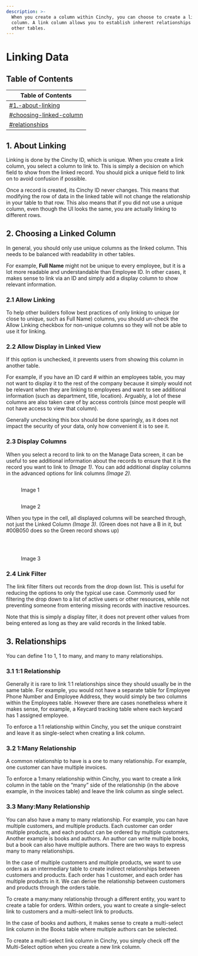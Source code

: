 ```yaml
---
description: >-
  When you create a column within Cinchy, you can choose to create a link
  column. A link column allows you to establish inherent relationships with
  other tables.‌
---
```


# Linking Data

## Table of Contents

| Table of Contents                                                           |
| --------------------------------------------------------------------------- |
| [#1.-about-linking](linking-data.md#1.-about-linking "mention")             |
| [#choosing-linked-column](linking-data.md#choosing-linked-column "mention") |
| [#relationships](linking-data.md#relationships "mention")                   |

## 1. About Linking

Linking is done by the Cinchy ID, which is unique. When you create a link column, you select a column to link to. This is simply a decision on which field to show from the linked record. You should pick a unique field to link on to avoid confusion if possible.

Once a record is created, its Cinchy ID never changes. This means that modifying the row of data in the linked table will not change the relationship in your table to that row. This also means that if you did not use a unique column, even though the UI looks the same, you are actually linking to different rows.‌

## 2. Choosing a Linked Column <a href="#choosing-linked-column" id="choosing-linked-column"></a>

‌In general, you should only use unique columns as the linked column. This needs to be balanced with readability in other tables.

For example, **Full Name** might not be unique to every employee, but it is a lot more readable and understandable than Employee ID. In other cases, it makes sense to link via an ID and simply add a display column to show relevant information.‌

### 2.1 Allow Linking <a href="#allow-linking" id="allow-linking"></a>

‌To help other builders follow best practices of only linking to unique (or close to unique, such as Full Name) columns, you should un-check the Allow Linking checkbox for non-unique columns so they will not be able to use it for linking.‌

### 2.2 Allow Display in Linked View <a href="#allow-display-in-linked-view" id="allow-display-in-linked-view"></a>

‌If this option is unchecked, it prevents users from showing this column in another table.

For example, if you have an ID card # within an employees table, you may not want to display it to the rest of the company because it simply would not be relevant when they are linking to employees and want to see additional information (such as department, title, location). Arguably, a lot of these columns are also taken care of by access controls (since most people will not have access to view that column).‌

Generally unchecking this box should be done sparingly, as it does not impact the security of your data, only how convenient it is to see it.‌

### 2.3 Display Columns <a href="#display-columns" id="display-columns"></a>

‌When you select a record to link to on the Manage Data screen, it can be useful to see additional information about the records to ensure that it is the record you want to link to _(Image 1)_. You can add additional display columns in the advanced options for link columns _(Image 2)._

<figure><img src="https://blobscdn.gitbook.com/v0/b/gitbook-28427.appspot.com/o/assets%2F-LIP3Xr2BuWD7FDjJFmZ%2F-LY8T-aeWVPm-D31gGaP%2F-LY8VJHpIHkrOhNGPZ7z%2Fimage.png?alt=media&#x26;token=5990a742-3bbf-482e-ad16-9229ff7c57f0" alt=""><figcaption><p>Image 1</p></figcaption></figure>

<figure><img src="https://blobscdn.gitbook.com/v0/b/gitbook-28427.appspot.com/o/assets%2F-LIP3Xr2BuWD7FDjJFmZ%2F-LY8T-aeWVPm-D31gGaP%2F-LY8Vc9MqmBtFEOtchwb%2Fimage.png?alt=media&#x26;token=dc00e333-1e31-494e-969d-ed1db6830335" alt=""><figcaption><p>Image 2</p></figcaption></figure>

When you type in the cell, all displayed columns will be searched through, not just the Linked Column _(Image 3)_. (Green does not have a B in it, but #00B050 does so the Green record shows up)

‌

<figure><img src="https://blobscdn.gitbook.com/v0/b/gitbook-28427.appspot.com/o/assets%2F-LIP3Xr2BuWD7FDjJFmZ%2F-LY8T-aeWVPm-D31gGaP%2F-LY8WZ2RWIbThd9DaIvz%2Fimage.png?alt=media&#x26;token=7b36c042-d94a-4b85-ad11-39c522751f19" alt=""><figcaption><p>Image 3</p></figcaption></figure>

### 2.4 Link Filter <a href="#link-filter" id="link-filter"></a>

‌The link filter filters out records from the drop down list. This is useful for reducing the options to only the typical use case. Commonly used for filtering the drop down to a list of active users or other resources, while not preventing someone from entering missing records with inactive resources.‌

Note that this is simply a display filter, it does not prevent other values from being entered as long as they are valid records in the linked table.‌

## 3. Relationships <a href="#relationships" id="relationships"></a>

‌You can define 1 to 1, 1 to many, and many to many relationships.‌

### 3.1 1:1 Relationship <a href="#1-1-relationship" id="1-1-relationship"></a>

‌Generally it is rare to link 1:1 relationships since they should usually be in the same table. For example, you would not have a separate table for Employee Phone Number and Employee Address, they would simply be two columns within the Employees table. However there are cases nonetheless where it makes sense, for example, a Keycard tracking table where each keycard has 1 assigned employee.‌

To enforce a 1:1 relationship within Cinchy, you set the unique constraint and leave it as single-select when creating a link column.‌

### 3.2 1:Many Relationship <a href="#1-many-relationship" id="1-many-relationship"></a>

‌A common relationship to have is a one to many relationship. For example, one customer can have multiple invoices.‌

To enforce a 1:many relationship within Cinchy, you want to create a link column in the table on the “many” side of the relationship (in the above example, in the invoices table) and leave the link column as single select.‌

### 3.3 Many:Many Relationship <a href="#many-many-relationship" id="many-many-relationship"></a>

‌You can also have a many to many relationship. For example, you can have multiple customers, and multiple products. Each customer can order multiple products, and each product can be ordered by multiple customers. Another example is books and authors. An author can write multiple books, but a book can also have multiple authors. There are two ways to express many to many relationships.‌

In the case of multiple customers and multiple products, we want to use orders as an intermediary table to create indirect relationships between customers and products. Each order has 1 customer, and each order has multiple products in it. We can derive the relationship between customers and products through the orders table.‌

To create a many:many relationship through a different entity, you want to create a table for orders. Within orders, you want to create a single-select link to customers and a multi-select link to products.‌

In the case of books and authors, it makes sense to create a multi-select link column in the Books table where multiple authors can be selected.‌

To create a multi-select link column in Cinchy, you simply check off the Multi-Select option when you create a new link column.
